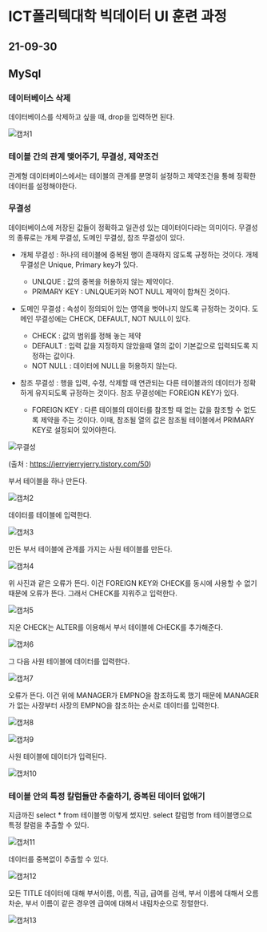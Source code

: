 # ICT폴리텍대학 빅데이터 UI 훈련 과정

## 21-09-30

## MySql

### 데이터베이스 삭제

데이터베이스를 삭제하고 싶을 때, drop을 입력하면 된다.

![캡처1](https://user-images.githubusercontent.com/76871728/135415776-43514667-5ae6-4a45-a3f0-769e774041c3.PNG)

### 테이블 간의 관계 맺어주기, 무결성, 제약조건

관계형 데이터베이스에서는 테이블의 관계를 분명히 설정하고 제약조건을 통해 정확한 데이터를 설정해야한다.

### 무결성

데이터베이스에 저장된 값들이 정확하고 일관성 있는 데이터이다라는 의미이다. 무결성의 종류로는 개체 무결성, 도메인 무결성, 참조 무결성이 있다.

+ 개체 무결성 : 하나의 테이블에 중복된 행이 존재하지 않도록 규정하는 것이다. 개체 무결성은 Unique, Primary key가 있다.

  + UNLQUE :  값의 중복을 허용하지 않는 제약이다.
  + PRIMARY KEY : UNLQUE키와 NOT NULL 제약이 합쳐진 것이다.

+ 도메인 무결성 : 속성이 정의되어 있는 영역을 벗어나지 않도록 규정하는 것이다. 도메인 무결성에는 CHECK, DEFAULT, NOT NULL이 있다.

  + CHECK : 값의 범위를 정해 놓는 제약
  + DEFAULT : 입력 값을 지정하지 않았을때 열의 값이 기본값으로 입력되도록 지정하는 값이다.
  + NOT NULL : 데이터에 NULL을 허용하지 않는다.

+ 참조 무결성 : 행을 입력, 수정, 삭제할 때 연관되는 다른 테이블과의 데이터가 정확하게 유지되도록 규정하는 것이다. 참조 무결성에는 FOREIGN KEY가 있다.
  + FOREIGN KEY : 다른 테이블의 데이터를 참조할 때 없는 값을 참조할 수 없도록 제약을 주는 것이다. 이때, 참조될 열의 값은 참조될 테이블에서 PRIMARY KEY로 설정되어 있어야한다.

![무결성](https://user-images.githubusercontent.com/76871728/135412631-5fc99b81-523c-4ec8-a0c4-e1bca7503704.PNG)

(출처 : https://jerryjerryjerry.tistory.com/50)

부서 테이블을 하나 만든다.

![캡처2](https://user-images.githubusercontent.com/76871728/135417181-584ba54a-3bf9-4f09-8214-4725d2a33f41.PNG)

데이터를 테이블에 입력한다.

![캡처3](https://user-images.githubusercontent.com/76871728/135418222-df5246eb-2947-4c30-8b64-93fa62a03477.PNG)

만든 부서 테이블에 관계를 가지는 사원 테이블를 만든다.

![캡처4](https://user-images.githubusercontent.com/76871728/135418766-f2384204-c485-4f36-a3be-e2f6f420cbf5.PNG)

위 사진과 같은 오류가 뜬다. 이건 FOREIGN KEY와 CHECK를 동시에 사용할 수 없기 때문에 오류가 뜬다. 그래서 CHECK를 지워주고 입력한다.

![캡처5](https://user-images.githubusercontent.com/76871728/135419136-04ffee03-3a98-455a-b0b1-1b9bddb2316f.PNG)

지운 CHECK는 ALTER를 이용해서 부서 테이블에 CHECK를 추가해준다.

![캡처6](https://user-images.githubusercontent.com/76871728/135419322-e8b2f7d3-38f7-4db6-97eb-8efe84568824.PNG)

그 다음 사원 테이블에 데이터를 입력한다.

![캡처7](https://user-images.githubusercontent.com/76871728/135419425-7678bfa6-4e72-4717-b6c2-c788a45c13be.PNG)

오류가 뜬다. 이건 위에 MANAGER가 EMPNO을 참조하도록 했기 때문에 MANAGER가 없는 사장부터 사장의 EMPNO을 참조하는 순서로 데이터를 입력한다.

![캡처8](https://user-images.githubusercontent.com/76871728/135419953-18b62e3f-43ab-4fb2-91a5-0f2940606133.PNG)

![캡처9](https://user-images.githubusercontent.com/76871728/135419959-3f742861-1a15-44db-8e69-a3b9411a498a.PNG)

사원 테이블에 데이터가 입력된다.

![캡처10](https://user-images.githubusercontent.com/76871728/135420146-821c297f-2531-4f98-92ff-eacda546fc17.PNG)

### 테이블 안의 특정 칼럼들만 추출하기, 중복된 데이터 없애기

지금까진 select * from 테이블명 이렇게 썼지만. select 칼럼명 from 테이블명으로 특정 칼럼을 추출할 수 있다.

![캡처11](https://user-images.githubusercontent.com/76871728/135416531-eee12393-c7ec-4343-8dfd-7369192ec00e.PNG)

데이터를 중복없이 추출할 수 있다.

![캡처12](https://user-images.githubusercontent.com/76871728/135416972-ff90f4fa-ac7f-4d22-9e91-033215f3a9c7.PNG)

모든 TITLE 데이터에 대해 부서이름, 이름, 직급, 급여를 검색, 부서 이름에 대해서 오름차순, 부서 이름이 같은 경우엔 급여에 대해서 내림차순으로 정렬한다.

![캡처13](https://user-images.githubusercontent.com/76871728/135418069-9907dba0-0784-4f36-a768-069b3f1b36be.PNG)

